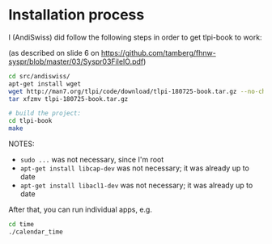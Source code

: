 # Installation process

I (AndiSwiss) did follow the following steps in order to 
get tlpi-book to work:

(as described on slide 6 on https://github.com/tamberg/fhnw-syspr/blob/master/03/Syspr03FileIO.pdf)

```bash
cd src/andiswiss/
apt-get install wget
wget http://man7.org/tlpi/code/download/tlpi-180725-book.tar.gz --no-check-certificate
tar xfzmv tlpi-180725-book.tar.gz

# build the project:
cd tlpi-book
make
```

NOTES:
- `sudo ...` was not necessary, since I'm root
- `apt-get install libcap-dev` was not necessary; it was already up to date
- `apt-get install libacl1-dev` was not necessary; it was already up to date



After that, you can run individual apps, e.g. 
```bash
cd time
./calendar_time
```

